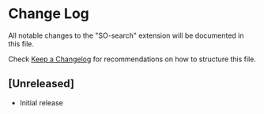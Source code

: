 # Change Log
All notable changes to the "SO-search" extension will be documented in this file.

Check [Keep a Changelog](http://keepachangelog.com/) for recommendations on how to structure this file.

## [Unreleased]
- Initial release